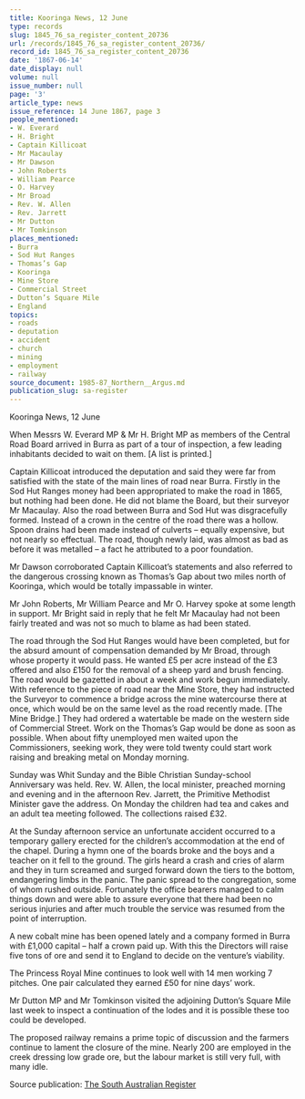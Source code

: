 ```yaml
---
title: Kooringa News, 12 June
type: records
slug: 1845_76_sa_register_content_20736
url: /records/1845_76_sa_register_content_20736/
record_id: 1845_76_sa_register_content_20736
date: '1867-06-14'
date_display: null
volume: null
issue_number: null
page: '3'
article_type: news
issue_reference: 14 June 1867, page 3
people_mentioned:
- W. Everard
- H. Bright
- Captain Killicoat
- Mr Macaulay
- Mr Dawson
- John Roberts
- William Pearce
- O. Harvey
- Mr Broad
- Rev. W. Allen
- Rev. Jarrett
- Mr Dutton
- Mr Tomkinson
places_mentioned:
- Burra
- Sod Hut Ranges
- Thomas’s Gap
- Kooringa
- Mine Store
- Commercial Street
- Dutton’s Square Mile
- England
topics:
- roads
- deputation
- accident
- church
- mining
- employment
- railway
source_document: 1985-87_Northern__Argus.md
publication_slug: sa-register
---
```


Kooringa News, 12 June

When Messrs W. Everard MP & Mr H. Bright MP as members of the Central Road Board arrived in Burra as part of a tour of inspection, a few leading inhabitants decided to wait on them.  [A list is printed.]

Captain Killicoat introduced the deputation and said they were far from satisfied with the state of the main lines of road near Burra.  Firstly in the Sod Hut Ranges money had been appropriated to make the road in 1865, but nothing had been done.  He did not blame the Board, but their surveyor Mr Macaulay.  Also the road between Burra and Sod Hut was disgracefully formed.  Instead of a crown in the centre of the road there was a hollow.  Spoon drains had been made instead of culverts – equally expensive, but not nearly so effectual.  The road, though newly laid, was almost as bad as before it was metalled – a fact he attributed to a poor foundation.

Mr Dawson corroborated Captain Killicoat’s statements and also referred to the dangerous crossing known as Thomas’s Gap about two miles north of Kooringa, which would be totally impassable in winter.

Mr John Roberts, Mr William Pearce and Mr O. Harvey spoke at some length in support.  Mr Bright said in reply that he felt Mr Macaulay had not been fairly treated and was not so much to blame as had been stated.

The road through the Sod Hut Ranges would have been completed, but for the absurd amount of compensation demanded by Mr Broad, through whose property it would pass.  He wanted £5 per acre instead of the £3 offered and also £150 for the removal of a sheep yard and brush fencing.  The road would be gazetted in about a week and work begun immediately.  With reference to the piece of road near the Mine Store, they had instructed the Surveyor to commence a bridge across the mine watercourse there at once, which would be on the same level as the road recently made.  [The Mine Bridge.]  They had ordered a watertable be made on the western side of Commercial Street.  Work on the Thomas’s Gap would be done as soon as possible.  When about fifty unemployed men waited upon the Commissioners, seeking work, they were told twenty could start work raising and breaking metal on Monday morning.

Sunday was Whit Sunday and the Bible Christian Sunday-school Anniversary was held.  Rev. W. Allen, the local minister, preached morning and evening and in the afternoon Rev. Jarrett, the Primitive Methodist Minister gave the address.  On Monday the children had tea and cakes and an adult tea meeting followed.  The collections raised £32.

At the Sunday afternoon service an unfortunate accident occurred to a temporary gallery erected for the children’s accommodation at the end of the chapel.  During a hymn one of the boards broke and the boys and a teacher on it fell to the ground.  The girls heard a crash and cries of alarm and they in turn screamed and surged forward down the tiers to the bottom, endangering limbs in the panic.  The panic spread to the congregation, some of whom rushed outside.  Fortunately the office bearers managed to calm things down and were able to assure everyone that there had been no serious injuries and after much trouble the service was resumed from the point of interruption.

A new cobalt mine has been opened lately and a company formed in Burra with £1,000 capital – half a crown paid up.  With this the Directors will raise five tons of ore and send it to England to decide on the venture’s viability.

The Princess Royal Mine continues to look well with 14 men working 7 pitches.  One pair calculated they earned £50 for nine days’ work.

Mr Dutton MP and Mr Tomkinson visited the adjoining Dutton’s Square Mile last week to inspect a continuation of the lodes and it is possible these too could be developed.

The proposed railway remains a prime topic of discussion and the farmers continue to lament the closure of the mine.  Nearly 200 are employed in the creek dressing low grade ore, but the labour market is still very full, with many idle.

Source publication: [The South Australian Register](/publications/sa-register/)
